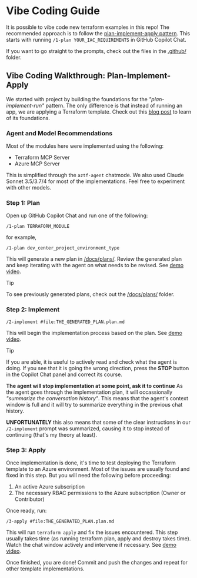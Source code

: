 # Vibe Coding Guide

It is possible to vibe code new terraform examples in this repo!
The recommended approach is to follow the [plan-implement-apply pattern](#vibe-coding-walkthrough-plan-implement-apply). This starts with running `/1-plan YOUR_IAC_REQUIREMENTS` in GitHub Copilot Chat.

If you want to go straight to the prompts, check out the files in the [.github/](/.github/) folder.

## Vibe Coding Walkthrough: Plan-Implement-Apply

We started with project by building the foundations for the _"plan-implement-run"_ pattern. The only difference is that instead of running an app, we are applying a Terraform template. Check out this [blog post](https://raffertyuy.com/raztype/vibe-coding-plan-implement-run/) to learn of its foundations.

### Agent and Model Recommendations

Most of the modules here were implemented using the following:
- Terraform MCP Server
- Azure MCP Server

This is simplified through the `aztf-agent` chatmode.
We also used Claude Sonnet 3.5/3.7/4 for most of the implementations. Feel free to experiment with other models.

### Step 1: Plan

Open up GitHub Copilot Chat and run one of the following:

```text
/1-plan TERRAFORM_MODULE
```

for example,

```text
/1-plan dev_center_project_environment_type
```

This will generate a new plan in [/docs/plans/](/docs/plans/). Review the generated plan and  keep iterating with the agent on what needs to be revised. See [demo video](https://youtu.be/0iOHScP4XSk).

> [!TIP]
> To see previously generated plans, check out the [/docs/plans/](/docs/plans/) folder.

### Step 2: Implement

```text
/2-implement #file:THE_GENERATED_PLAN.plan.md
```

This will begin the implementation process based on the plan. See [demo video](https://youtu.be/wTvO0ErmvuY).

> [!TIP]
> If you are able, it is useful to actively read and check what the agent is doing. If you see that it is going the wrong direction, press the **STOP** button in the Copilot Chat panel and correct its course.

**The agent will stop implementation at some point, ask it to continue**
As the agent goes through the implementation plan, it will occassionally _"summarize the conversation history"_. This means that the agent's context window is full and it will try to summarize everything in the previous chat history.

**UNFORTUNATELY** this also means that some of the clear instructions in our `/2-implement` prompt was summarized, causing it to stop instead of continuing (that's my theory at least).

### Step 3: Apply

Once implementation is done, it's time to test deploying the Terraform template to an Azure environment. Most of the issues are usually found and fixed in this step. But you will need the following before proceeding:

1. An active Azure subscription
2. The necessary RBAC permissions to the Azure subscription (Owner or Contributor)

Once ready, run:

```text
/3-apply #file:THE_GENERATED_PLAN.plan.md
```

This will run `terraform apply` and fix the issues encountered. This step usually takes time (as running terraform plan, apply and destroy takes time). Watch the chat window actively and intervene if necessary. See [demo video](https://youtu.be/XeDgMRfFg3c).

Once finished, you are done! Commit and push the changes and repeat for other template implementations.